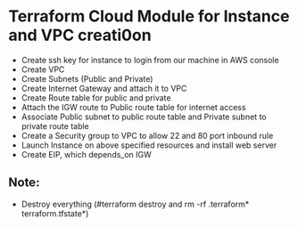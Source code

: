 # Terraform Cloud Module for Instance and VPC creati0on
- Create ssh key for instance to login from our machine in AWS console
- Create VPC
- Create Subnets (Public and Private)
- Create Internet Gateway and attach it to VPC
- Create Route table for public and private
- Attach the IGW route to Public route table for internet access
- Associate Public subnet to public route table and Private subnet to private route table
- Create a Security group to VPC to allow 22 and 80 port inbound rule
- Launch Instance on above specified resources and install web server
- Create EIP, which depends_on IGW
## Note:
- Destroy everything (#terraform destroy and rm -rf .terraform* terraform.tfstate*)
